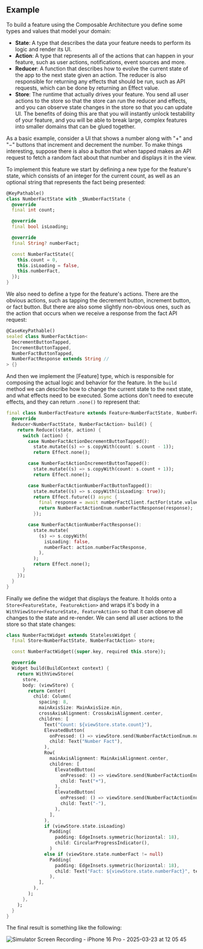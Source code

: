 ## Example

To build a feature using the Composable Architecture you define some types and values that model your domain:

- **State**: A type that describes the data your feature needs to perform its logic and render its UI.
- **Action**: A type that represents all of the actions that can happen in your feature, such as user actions, notifications, event sources and more.
- **Reducer**: A function that describes how to evolve the current state of the app to the next state given an action. The reducer is also responsible for returning any effects that should be run, such as API requests, which can be done by returning an Effect value.
- **Store**: The runtime that actually drives your feature. You send all user actions to the store so that the store can run the reducer and effects, and you can observe state changes in the store so that you can update UI.
The benefits of doing this are that you will instantly unlock testability of your feature, and you will be able to break large, complex features into smaller domains that can be glued together.

As a basic example, consider a UI that shows a number along with "+" and "−" buttons that increment and decrement the number. To make things interesting, suppose there is also a button that when tapped makes an API request to fetch a random fact about that number and displays it in the view.

To implement this feature we start by defining a new type for the feature's state, which consists of an integer for the current count, as well as an optional string that represents the fact being presented:

```dart
@KeyPathable()
class NumberFactState with _$NumberFactState {
  @override
  final int count;

  @override
  final bool isLoading;

  @override
  final String? numberFact;

  const NumberFactState({
    this.count = 0,
    this.isLoading = false,
    this.numberFact,
  });
}

```

We also need to define a type for the feature's actions. There are the obvious actions, such as tapping the decrement button, increment button, or fact button. But there are also some slightly non-obvious ones, such as the action that occurs when we receive a response from the fact API request:

```dart 
@CaseKeyPathable()
sealed class NumberFactAction<
  DecrementButtonTapped,
  IncrementButtonTapped,
  NumberFactButtonTapped,
  NumberFactResponse extends String //
> {}
```

And then we implement the [Feature] type, which is responsible for composing the actual logic and behavior for the feature. In the `build` method we can describe how to change the current state to the next state, and what effects need to be executed. Some actions don't need to execute effects, and they can return `.none()` to represent that:

```dart
final class NumberFactFeature extends Feature<NumberFactState, NumberFactAction> {
  @override
  Reducer<NumberFactState, NumberFactAction> build() {
    return Reduce((state, action) {
      switch (action) {
        case NumberFactActionDecrementButtonTapped():
          state.mutate((s) => s.copyWith(count: s.count - 1));
          return Effect.none();

        case NumberFactActionIncrementButtonTapped():
          state.mutate((s) => s.copyWith(count: s.count + 1));
          return Effect.none();

        case NumberFactActionNumberFactButtonTapped():
          state.mutate((s) => s.copyWith(isLoading: true));
          return Effect.future(() async {
            final response = await numberFactClient.factFor(state.value.count);
            return NumberFactActionEnum.numberFactResponse(response);
          });

        case NumberFactActionNumberFactResponse():
          state.mutate(
            (s) => s.copyWith(
              isLoading: false,
              numberFact: action.numberFactResponse,
            ),
          );
          return Effect.none();
      }
    });
  }
}
```

Finally we define the widget that displays the feature. It holds onto a `Store<FeatureState, FeatureAction>` and wraps it's body in a `WithViewStore<FeatureState, FeatureAction>` so that it can observe all changes to the state and re-render. We can send all user actions to the store so that state changes:

```dart
class NumberFactWidget extends StatelessWidget {
  final Store<NumberFactState, NumberFactAction> store;

  const NumberFactWidget({super.key, required this.store});

  @override
  Widget build(BuildContext context) {
    return WithViewStore(
      store,
      body: (viewStore) {
        return Center(
          child: Column(
            spacing: 8,
            mainAxisSize: MainAxisSize.min,
            crossAxisAlignment: CrossAxisAlignment.center,
            children: [
              Text("Count: ${viewStore.state.count}"),
              ElevatedButton(
                onPressed: () => viewStore.send(NumberFactActionEnum.numberFactButtonTapped()),
                child: Text("Number Fact"),
              ),
              Row(
                mainAxisAlignment: MainAxisAlignment.center,
                children: [
                  ElevatedButton(
                    onPressed: () => viewStore.send(NumberFactActionEnum.incrementButtonTapped()),
                    child: Text("+"),
                  ),
                  ElevatedButton(
                    onPressed: () => viewStore.send(NumberFactActionEnum.decrementButtonTapped()),
                    child: Text("-"),
                  ),
                ],
              ),
              if (viewStore.state.isLoading)
                Padding(
                  padding: EdgeInsets.symmetric(horizontal: 18),
                  child: CircularProgressIndicator(),
                )
              else if (viewStore.state.numberFact != null)
                Padding(
                  padding: EdgeInsets.symmetric(horizontal: 18),
                  child: Text("Fact: ${viewStore.state.numberFact}", textAlign: TextAlign.center),
                ),
            ],
          ),
        );
      },
    );
  }
}
```

The final result is something like the following:

![Simulator Screen Recording - iPhone 16 Pro - 2025-03-23 at 12 05 45](https://github.com/user-attachments/assets/dc9b271c-0850-4ba4-9f2d-79286dd82c09)

